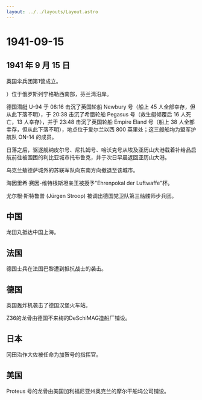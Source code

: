 ```yaml
---
layout: ../../layouts/Layout.astro
---
```


# 1941-09-15

## 1941 年 9 月 15 日

英国伞兵团第1营成立。

）位于俄罗斯列宁格勒西南部，芬兰湾沿岸。

德国潜艇 U-94 于 08:16 击沉了英国轮船 Newbury 号（船上 45
人全部幸存，但从此下落不明），于 20:38 击沉了希腊轮船 Pegasus
号（救生艇倾覆后 16 人死亡，13 人幸存），并于 23:48 击沉了英国轮船
Empire Eland 号（船上 38
人全部幸存，但从此下落不明），地点位于爱尔兰以西 800
英里处；这三艘船均为盟军护航队 ON-14 的成员。

日落之后，驱逐舰纳皮尔号、尼扎姆号、哈沃克号从埃及亚历山大港载着补给品启航前往被围困的利比亚城市托布鲁克，并于次日早晨返回亚历山大港。

乌克兰敖德萨城外的苏联军队向东南方向撤退至该城市。

海因里希·赛因-维特根斯坦亲王被授予"Ehrenpokal der Luftwaffe"杯。

尤尔根·斯特鲁普 (Jürgen Stroop) 被调出德国党卫队第三骷髅师步兵团。

## 中国

龙田丸抵达中国上海。

## 法国

德国士兵在法国巴黎遭到抵抗战士的袭击。

## 德国

英国轰炸机袭击了德国汉堡火车站。

Z36的龙骨由德国不来梅的DeSchiMAG造船厂铺设。

## 日本

冈田治作大佐被任命为加贺号的指挥官。

## 美国

Proteus 号的龙骨由美国加利福尼亚州奥克兰的摩尔干船坞公司铺设。